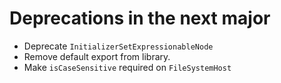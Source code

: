 ﻿# Deprecations in the next major

* Deprecate `InitializerSetExpressionableNode`
* Remove default export from library.
* Make `isCaseSensitive` required on `FileSystemHost`

